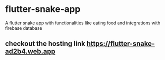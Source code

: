 # flutter-snake-app
A flutter snake app with functionalities like eating food and integrations with firebase database

## checkout the hosting link https://flutter-snake-ad2b4.web.app
